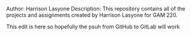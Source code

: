 Author: Harrison Lasyone
Description: This repository contains all of the projects and assignments created by Harrison Lasyone for GAM 220.

This edit is here so hopefully the psuh from GitHub to GitLab will work